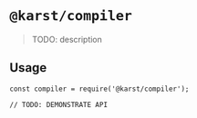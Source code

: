# `@karst/compiler`

> TODO: description

## Usage

```
const compiler = require('@karst/compiler');

// TODO: DEMONSTRATE API
```
